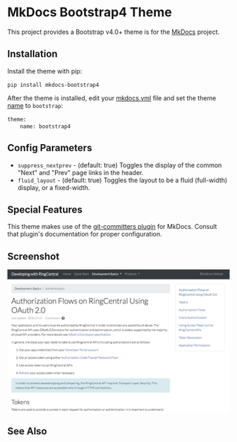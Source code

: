 # MkDocs Bootstrap4 Theme

This project provides a Bootstrap v4.0+ theme is for the [MkDocs] project.

## Installation

Install the theme with pip:

    pip install mkdocs-bootstrap4

After the theme is installed, edit your [mkdocs.yml] file and set the theme
[name] to `bootstrap`:

    theme:
        name: bootstrap4

## Config Parameters

* `suppress_nextprev` - (default: true) Toggles the display of the common "Next" and "Prev" page links in the header.
* `fluid_layout` - (default: true) Toggles the layout to be a fluid (full-width) display, or a fixed-width.

## Special Features

This theme makes use of the [git-committers plugin](https://github.com/byrnereese/mkdocs-git-committers-plugin) for MkDocs. Consult that plugin's documentation for proper configuration. 

## Screenshot

<img style="max-width:100%;" alt="Screenshot of Bootstrap4 theme for MkDocs" src="/screenshots/mkdocs-bootstrap4.png" align="center" /><br />

## See Also

[MkDocs]: https://www.mkdocs.org
[mkdocs.yml]: https://www.mkdocs.org/user-guide/configuration/
[name]: https://www.mkdocs.org/user-guide/configuration/#name
